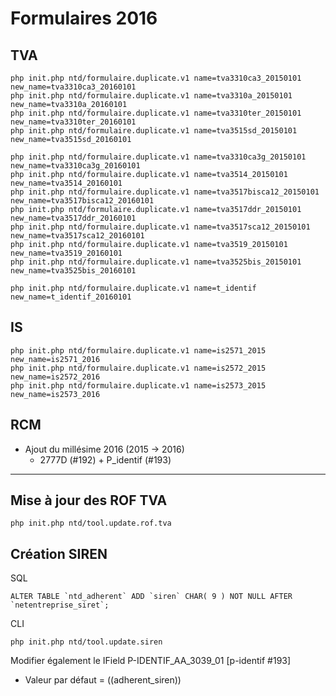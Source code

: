 # Formulaires 2016

## TVA
    php init.php ntd/formulaire.duplicate.v1 name=tva3310ca3_20150101 new_name=tva3310ca3_20160101
    php init.php ntd/formulaire.duplicate.v1 name=tva3310a_20150101 new_name=tva3310a_20160101
    php init.php ntd/formulaire.duplicate.v1 name=tva3310ter_20150101 new_name=tva3310ter_20160101
    php init.php ntd/formulaire.duplicate.v1 name=tva3515sd_20150101 new_name=tva3515sd_20160101

    php init.php ntd/formulaire.duplicate.v1 name=tva3310ca3g_20150101 new_name=tva3310ca3g_20160101
    php init.php ntd/formulaire.duplicate.v1 name=tva3514_20150101 new_name=tva3514_20160101
    php init.php ntd/formulaire.duplicate.v1 name=tva3517bisca12_20150101 new_name=tva3517bisca12_20160101
    php init.php ntd/formulaire.duplicate.v1 name=tva3517ddr_20150101 new_name=tva3517ddr_20160101
    php init.php ntd/formulaire.duplicate.v1 name=tva3517sca12_20150101 new_name=tva3517sca12_20160101
    php init.php ntd/formulaire.duplicate.v1 name=tva3519_20150101 new_name=tva3519_20160101
    php init.php ntd/formulaire.duplicate.v1 name=tva3525bis_20150101 new_name=tva3525bis_20160101

    php init.php ntd/formulaire.duplicate.v1 name=t_identif new_name=t_identif_20160101

## IS
    php init.php ntd/formulaire.duplicate.v1 name=is2571_2015 new_name=is2571_2016
    php init.php ntd/formulaire.duplicate.v1 name=is2572_2015 new_name=is2572_2016
    php init.php ntd/formulaire.duplicate.v1 name=is2573_2015 new_name=is2573_2016

## RCM
- Ajout du millésime 2016 (2015 -> 2016)
  - 2777D (#192) + P_identif (#193)

---

## Mise à jour des ROF TVA
    php init.php ntd/tool.update.rof.tva

## Création SIREN
SQL

    ALTER TABLE `ntd_adherent` ADD `siren` CHAR( 9 ) NOT NULL AFTER `netentreprise_siret`;

CLI

    php init.php ntd/tool.update.siren

Modifier également le IField P-IDENTIF_AA_3039_01 [p-identif #193]
- Valeur par défaut  = ((adherent_siren))
